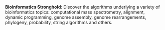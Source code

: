 **Bioinformatics Stronghold**: Discover the algorithms underlying a variety of bioinformatics topics: computational mass spectrometry, alignment, dynamic programming, genome assembly, genome rearrangements, phylogeny, probability, string algorithms and others.
